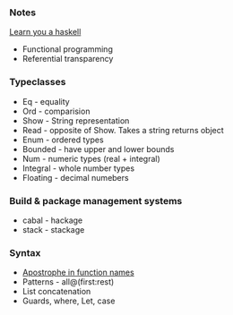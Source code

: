 ### Notes

[Learn you a haskell](http://learnyouahaskell.com)


* Functional programming
* Referential transparency

### Typeclasses

* Eq - equality
* Ord - comparision
* Show - String representation
* Read - opposite of Show. Takes a string returns object
* Enum - ordered types
* Bounded - have upper and lower bounds
* Num - numeric types (real + integral)
* Integral - whole number types
* Floating - decimal numebers

### Build & package management systems

* cabal - hackage
* stack - stackage

### Syntax

* [Apostrophe in function names](https://stackoverflow.com/questions/5673916/apostrophe-in-identifiers-in-haskell)
* Patterns - all@(first:rest)
* List concatenation
* Guards, where, Let, case
